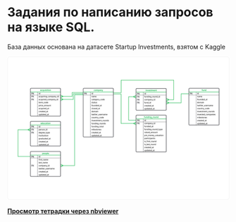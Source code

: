 # Задания по написанию запросов на языке SQL. 

База данных основана на датасете Startup Investments, взятом с Kaggle

![](https://raw.githubusercontent.com/sashasepp/da_projects/main/14_sql_tasks/tasks/0.png)

[**Просмотр тетрадки через nbviewer**](https://nbviewer.org/github/sashasepp/da_projects/blob/main/14_sql_tasks/14_sql_tasks.ipynb)
